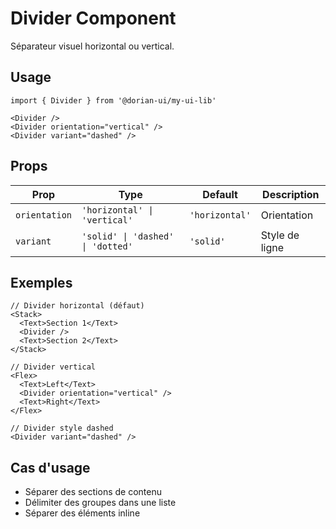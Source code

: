 # Divider Component

Séparateur visuel horizontal ou vertical.

## Usage

```tsx
import { Divider } from '@dorian-ui/my-ui-lib'

<Divider />
<Divider orientation="vertical" />
<Divider variant="dashed" />
```

## Props

| Prop | Type | Default | Description |
|------|------|---------|-------------|
| `orientation` | `'horizontal' \| 'vertical'` | `'horizontal'` | Orientation |
| `variant` | `'solid' \| 'dashed' \| 'dotted'` | `'solid'` | Style de ligne |

## Exemples

```tsx
// Divider horizontal (défaut)
<Stack>
  <Text>Section 1</Text>
  <Divider />
  <Text>Section 2</Text>
</Stack>

// Divider vertical
<Flex>
  <Text>Left</Text>
  <Divider orientation="vertical" />
  <Text>Right</Text>
</Flex>

// Divider style dashed
<Divider variant="dashed" />
```

## Cas d'usage

- Séparer des sections de contenu
- Délimiter des groupes dans une liste
- Séparer des éléments inline
